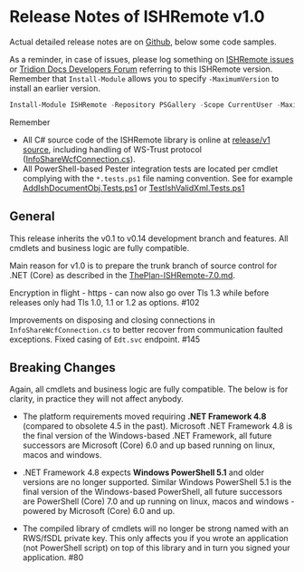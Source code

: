 # Release Notes of ISHRemote v1.0

Actual detailed release notes are on [Github](https://github.com/rws/ISHRemote/releases/tag/v1.0), below some code samples.

As a reminder, in case of issues, please log something on [ISHRemote issues](https://github.com/RWS/ISHRemote/issues) or [Tridion Docs Developers Forum](https://community.rws.com/developers-more/developers/tridiondocs-developers/f/livecontent_developer_forum) referring to this ISHRemote version. Remember that `Install-Module` allows you to specify `-MaximumVersion` to install an earlier version.
```powershell
Install-Module ISHRemote -Repository PSGallery -Scope CurrentUser -MaximumVersion 1
```

Remember
* All C# source code of the ISHRemote library is online at [release/v1 source](https://github.com/rws/ISHRemote/tree/release/v1/Source/ISHRemote/Trisoft.ISHRemote), including handling of WS-Trust protocol ([InfoShareWcfConnection.cs](https://github.com/rws/ISHRemote/tree/release/v1/Source/ISHRemote/Trisoft.ISHRemote/InfoShareWcfConnection.cs)).
* All PowerShell-based Pester integration tests are located per cmdlet complying with the `*.tests.ps1` file naming convention. See for example [AddIshDocumentObj.Tests.ps1](https://github.com/rws/ISHRemote/tree/release/v1/Source/ISHRemote/Trisoft.ISHRemote/Cmdlets/DocumentObj/AddIshDocumentObj.Tests.ps1) or [TestIshValidXml.Tests.ps1](https://github.com/rws/ISHRemote/tree/release/v1/Source/ISHRemote/Trisoft.ISHRemote/Cmdlets/FileProcessor/TestIshValidXml.Tests.ps1)

## General

This release inherits the v0.1 to v0.14 development branch and features. All cmdlets and business logic are fully compatible.

Main reason for v1.0 is to prepare the trunk branch of source control for .NET (Core) as described in the [ThePlan-ISHRemote-7.0.md](ThePlan-ISHRemote-7.0.md).

Encryption in flight - https - can now also go over Tls 1.3 while before releases only had Tls 1.0, 1.1 or 1.2 as options. #102

Improvements on disposing and closing connections in `InfoShareWcfConnection.cs` to better recover from communication faulted exceptions. Fixed casing of `Edt.svc` endpoint. #145

## Breaking Changes

Again, all cmdlets and business logic are fully compatible. The below is for clarity, in practice they will not affect anybody.

* The platform requirements moved requiring **.NET Framework 4.8** (compared to obsolete 4.5 in the past). Microsoft .NET Framework 4.8 is the final version of the Windows-based .NET Framework, all future successors are Microsoft (Core) 6.0 and up based running on linux, macos and windows.

* .NET Framework 4.8 expects **Windows PowerShell 5.1** and older versions are no longer supported. Similar Windows PowerShell 5.1 is the final version of the Windows-based PowerShell, all future successors are PowerShell (Core) 7.0 and up running on linux, macos and windows - powered by Microsoft (Core) 6.0 and up.

* The compiled library of cmdlets will no longer be strong named with an RWS/fSDL private key. This only affects you if you wrote an application (not PowerShell script) on top of this library and in turn you signed your application. #80 
